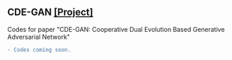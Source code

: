## CDE-GAN [[Project]](https://shiming-chen.github.io/CDE-GAN-website/CDE-GAN.html)
Codes for paper "CDE-GAN: Cooperative Dual Evolution Based Generative Adversarial Network"

```diff
- Codes coming soon.

```



